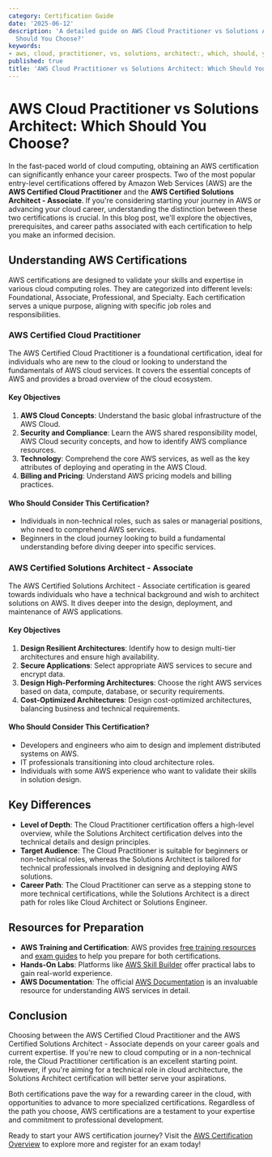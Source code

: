 ```yaml
---
category: Certification Guide
date: '2025-06-12'
description: 'A detailed guide on AWS Cloud Practitioner vs Solutions Architect: Which
  Should You Choose?'
keywords:
- aws, cloud, practitioner, vs, solutions, architect:, which, should, you, choose?
published: true
title: 'AWS Cloud Practitioner vs Solutions Architect: Which Should You Choose?'
---
```


# AWS Cloud Practitioner vs Solutions Architect: Which Should You Choose?

In the fast-paced world of cloud computing, obtaining an AWS certification can significantly enhance your career prospects. Two of the most popular entry-level certifications offered by Amazon Web Services (AWS) are the **AWS Certified Cloud Practitioner** and the **AWS Certified Solutions Architect - Associate**. If you're considering starting your journey in AWS or advancing your cloud career, understanding the distinction between these two certifications is crucial. In this blog post, we'll explore the objectives, prerequisites, and career paths associated with each certification to help you make an informed decision.

## Understanding AWS Certifications

AWS certifications are designed to validate your skills and expertise in various cloud computing roles. They are categorized into different levels: Foundational, Associate, Professional, and Specialty. Each certification serves a unique purpose, aligning with specific job roles and responsibilities.

### AWS Certified Cloud Practitioner

The AWS Certified Cloud Practitioner is a foundational certification, ideal for individuals who are new to the cloud or looking to understand the fundamentals of AWS cloud services. It covers the essential concepts of AWS and provides a broad overview of the cloud ecosystem.

#### Key Objectives

1. **AWS Cloud Concepts**: Understand the basic global infrastructure of the AWS Cloud.
2. **Security and Compliance**: Learn the AWS shared responsibility model, AWS Cloud security concepts, and how to identify AWS compliance resources.
3. **Technology**: Comprehend the core AWS services, as well as the key attributes of deploying and operating in the AWS Cloud.
4. **Billing and Pricing**: Understand AWS pricing models and billing practices.

#### Who Should Consider This Certification?

- Individuals in non-technical roles, such as sales or managerial positions, who need to comprehend AWS services.
- Beginners in the cloud journey looking to build a fundamental understanding before diving deeper into specific services.

### AWS Certified Solutions Architect - Associate

The AWS Certified Solutions Architect - Associate certification is geared towards individuals who have a technical background and wish to architect solutions on AWS. It dives deeper into the design, deployment, and maintenance of AWS applications.

#### Key Objectives

1. **Design Resilient Architectures**: Identify how to design multi-tier architectures and ensure high availability.
2. **Secure Applications**: Select appropriate AWS services to secure and encrypt data.
3. **Design High-Performing Architectures**: Choose the right AWS services based on data, compute, database, or security requirements.
4. **Cost-Optimized Architectures**: Design cost-optimized architectures, balancing business and technical requirements.

#### Who Should Consider This Certification?

- Developers and engineers who aim to design and implement distributed systems on AWS.
- IT professionals transitioning into cloud architecture roles.
- Individuals with some AWS experience who want to validate their skills in solution design.

## Key Differences

- **Level of Depth**: The Cloud Practitioner certification offers a high-level overview, while the Solutions Architect certification delves into the technical details and design principles.
- **Target Audience**: The Cloud Practitioner is suitable for beginners or non-technical roles, whereas the Solutions Architect is tailored for technical professionals involved in designing and deploying AWS solutions.
- **Career Path**: The Cloud Practitioner can serve as a stepping stone to more technical certifications, while the Solutions Architect is a direct path for roles like Cloud Architect or Solutions Engineer.

## Resources for Preparation

- **AWS Training and Certification**: AWS provides [free training resources](https://aws.amazon.com/training/) and [exam guides](https://aws.amazon.com/certification/certification-prep/) to help you prepare for both certifications.
- **Hands-On Labs**: Platforms like [AWS Skill Builder](https://explore.skillbuilder.aws/learn) offer practical labs to gain real-world experience.
- **AWS Documentation**: The official [AWS Documentation](https://docs.aws.amazon.com/) is an invaluable resource for understanding AWS services in detail.

## Conclusion

Choosing between the AWS Certified Cloud Practitioner and the AWS Certified Solutions Architect - Associate depends on your career goals and current expertise. If you're new to cloud computing or in a non-technical role, the Cloud Practitioner certification is an excellent starting point. However, if you're aiming for a technical role in cloud architecture, the Solutions Architect certification will better serve your aspirations.

Both certifications pave the way for a rewarding career in the cloud, with opportunities to advance to more specialized certifications. Regardless of the path you choose, AWS certifications are a testament to your expertise and commitment to professional development.

Ready to start your AWS certification journey? Visit the [AWS Certification Overview](https://aws.amazon.com/certification/) to explore more and register for an exam today!